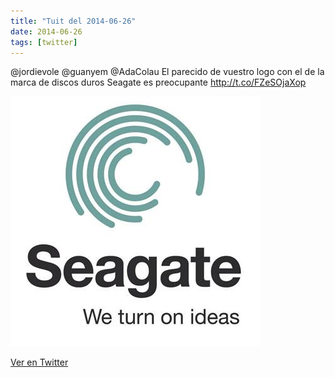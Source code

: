 ```yaml
---
title: "Tuit del 2014-06-26"
date: 2014-06-26
tags: [twitter]
---
```


@jordievole @guanyem @AdaColau El parecido de vuestro logo con el de la marca de discos duros Seagate es preocupante http://t.co/FZeSOjaXop

![Imagen](/assets/images/482259111938383872-BrFUGi4IQAA6_pl.jpg)

[Ver en Twitter](https://twitter.com/i/web/status/482259111938383872)
